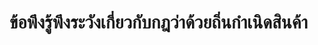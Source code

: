 
ข้อพึงรู้พึงระวังเกี่ยวกับกฎว่าด้วยถิ่นกำเนิดสินค้า
===



<!--stackedit_data:
eyJoaXN0b3J5IjpbLTM0MzkzNzUzN119
-->